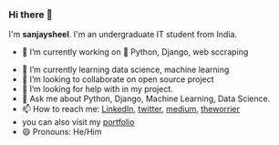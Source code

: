 ### Hi there 👋

I'm **sanjaysheel**. I'm an undergraduate IT student from India.

- 🔭 I’m currently working on  :snake:  Python, Django, web sccraping
* 🌱 I’m currently learning data science, machine learning
* 👯 I’m looking to collaborate on open source project
* 🤔 I’m looking for help with in my project.
* 💬 Ask me about Python, Django, Machine Learning, Data Science.
* 📫 How to reach me: [LinkedIn](https://www.linkedin.com/in/sanjaysheel8/), [twitter](https://twitter.com/sanjaysheel5), [medium](https://medium.com/@sanjaysheel1997), [theworrier](https://github.com/theworrier)
* you can also visit my [portfolio](https://sanjaysheel.github.io/)
* 😄 Pronouns: He/Him 


